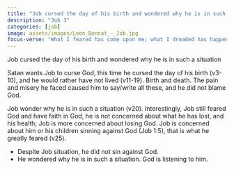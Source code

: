 ```yaml
---
title: "Job cursed the day of his birth and wondered why he is in such a situation"
description: "Job 3"
categories: [job]
image: assets/images/Leon_Bonnat_-_Job.jpg
focus-verse: "What I feared has come upon me; what I dreaded has happened to me. I have no peace, no quietness; I have no rest, but only turmoil. – Job 3:25-26"
---
```


Job cursed the day of his birth and wondered why he is in such a situation

Satan wants Job to curse God, this time he cursed the day of his birth (v3-10), and he would rather have not lived (v11-19). Birth and death. The pain and misery he faced caused him to say/write all these, and he did not blame God.

Job wonder why he is in such a situation (v20). Interestingly, Job still feared God and have faith in God, he is not concerned about what he has lost, and his health; Job is more concerned about losing God. Job is concerned about him or his children sinning against God (Job 1:5), that is what he greatly feared (v25).

- Despite Job situation, he did not sin against God.
- He wondered why he is in such a situation. God is listening to him.